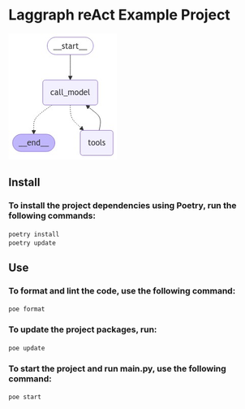 # Laggraph reAct Example Project 
![graph](static/agent_graph.png)

## Install
### To install the project dependencies using Poetry, run the following commands:
```poetry install```\
```poetry update```

## Use
### To format and lint the code, use the following command:
```poe format ```
### To update the project packages, run:
```poe update ```
### To start the project and run main.py, use the following command:
```poe start```